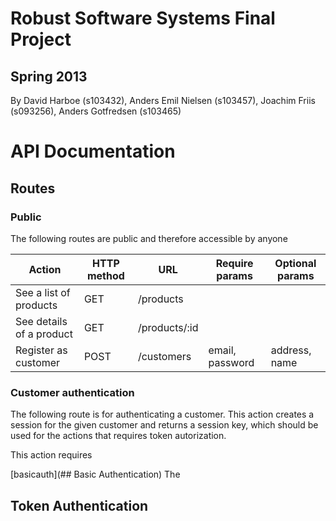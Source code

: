 # Robust Software Systems Final Project
## Spring 2013

By David Harboe (s103432),
Anders Emil Nielsen (s103457),
Joachim Friis (s093256),
Anders Gotfredsen (s103465)

# API Documentation

## Routes

### Public

The following routes are public and therefore accessible by anyone

| Action                   | HTTP method | URL           | Require params  | Optional params |
| -------------------------| ----------- | ------------- | --------------  | --------------- |
| See a list of products   | GET         | /products     |                 |                 |
| See details of a product | GET         | /products/:id |                 |                 |
| Register as customer     | POST        | /customers    | email, password | address, name   |

### Customer authentication

The following route is for authenticating a customer. This action creates a session for the given customer and returns a session key, which should be used for the actions that requires token autorization.

This action requires <a name="basicauth"/>

[basicauth](## Basic Authentication)
The

## Token Authentication
